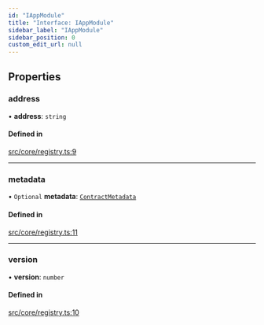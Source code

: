 ```yaml
---
id: "IAppModule"
title: "Interface: IAppModule"
sidebar_label: "IAppModule"
sidebar_position: 0
custom_edit_url: null
---
```


## Properties

### address

• **address**: `string`

#### Defined in

[src/core/registry.ts:9](https://github.com/PrasoonPratham/nftlabs-sdk-ts/blob/bd3e5c6/src/core/registry.ts#L9)

___

### metadata

• `Optional` **metadata**: [`ContractMetadata`](ContractMetadata)

#### Defined in

[src/core/registry.ts:11](https://github.com/PrasoonPratham/nftlabs-sdk-ts/blob/bd3e5c6/src/core/registry.ts#L11)

___

### version

• **version**: `number`

#### Defined in

[src/core/registry.ts:10](https://github.com/PrasoonPratham/nftlabs-sdk-ts/blob/bd3e5c6/src/core/registry.ts#L10)
